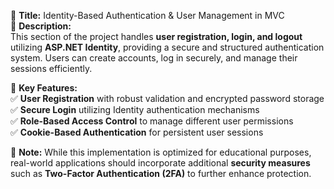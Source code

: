 🔹 **Title:** Identity-Based Authentication & User Management in MVC  
🔹 **Description:**  
This section of the project handles **user registration, login, and logout** utilizing **ASP.NET Identity**, providing a secure and structured authentication system. Users can create accounts, log in securely, and manage their sessions efficiently.  

📌 **Key Features:**  
✅ **User Registration** with robust validation and encrypted password storage  
✅ **Secure Login** utilizing Identity authentication mechanisms  
✅ **Role-Based Access Control** to manage different user permissions  
✅ **Cookie-Based Authentication** for persistent user sessions  

🚀 **Note:** While this implementation is optimized for educational purposes, real-world applications should incorporate additional **security measures** such as **Two-Factor Authentication (2FA)** to further enhance protection.  

